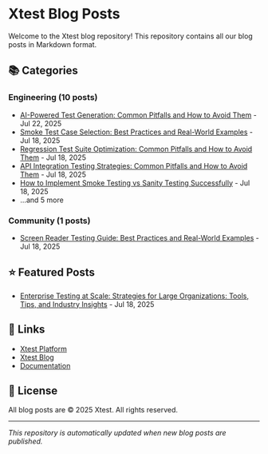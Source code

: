 # Xtest Blog Posts

Welcome to the Xtest blog repository! This repository contains all our blog posts in Markdown format.

## 📚 Categories

### Engineering (10 posts)

- [AI-Powered Test Generation: Common Pitfalls and How to Avoid Them](posts/2025/2025-07-22-ai-powered-test-generation-common-pitfalls-and-how-to-avoid-them.md) - Jul 22, 2025
- [Smoke Test Case Selection: Best Practices and Real-World Examples](posts/2025/2025-07-18-smoke-test-case-selection-best-practices-and-real-world-examples.md) - Jul 18, 2025
- [Regression Test Suite Optimization: Common Pitfalls and How to Avoid Them](posts/2025/2025-07-18-regression-test-suite-optimization-common-pitfalls-and-how-to-avoid-them.md) - Jul 18, 2025
- [API Integration Testing Strategies: Common Pitfalls and How to Avoid Them](posts/2025/2025-07-18-api-integration-testing-strategies-common-pitfalls-and-how-to-avoid-them.md) - Jul 18, 2025
- [How to Implement Smoke Testing vs Sanity Testing Successfully](posts/2025/2025-07-18-how-to-implement-smoke-testing-vs-sanity-testing-successfully.md) - Jul 18, 2025
- ...and 5 more

### Community (1 posts)

- [Screen Reader Testing Guide: Best Practices and Real-World Examples](posts/2025/2025-07-18-screen-reader-testing-guide-best-practices-and-real-world-examples.md) - Jul 18, 2025

## ⭐ Featured Posts

- [Enterprise Testing at Scale: Strategies for Large Organizations: Tools, Tips, and Industry Insights](posts/2025/2025-07-18-enterprise-testing-at-scale-strategies-for-large-organizations-tools-tips-and-industry-insights.md) - Jul 18, 2025

## 🔗 Links

- [Xtest Platform](https://xtest.io)
- [Xtest Blog](https://xtest.io/blog)
- [Documentation](https://xtest.io/docs)

## 📝 License

All blog posts are © 2025 Xtest. All rights reserved.

---

*This repository is automatically updated when new blog posts are published.*
